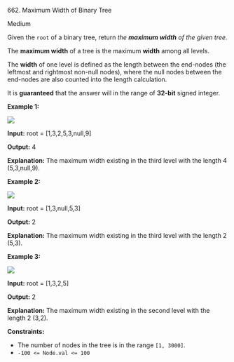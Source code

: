 ﻿662\. Maximum Width of Binary Tree

Medium

Given the `root` of a binary tree, return _the **maximum width** of the given tree_.

The **maximum width** of a tree is the maximum **width** among all levels.

The **width** of one level is defined as the length between the end-nodes (the leftmost and rightmost non-null nodes), where the null nodes between the end-nodes are also counted into the length calculation.

It is **guaranteed** that the answer will in the range of **32-bit** signed integer.

**Example 1:**

![](https://assets.leetcode.com/uploads/2021/05/03/width1-tree.jpg)

**Input:** root = [1,3,2,5,3,null,9]

**Output:** 4

**Explanation:** The maximum width existing in the third level with the length 4 (5,3,null,9).

**Example 2:**

![](https://assets.leetcode.com/uploads/2021/05/03/width2-tree.jpg)

**Input:** root = [1,3,null,5,3]

**Output:** 2

**Explanation:** The maximum width existing in the third level with the length 2 (5,3).

**Example 3:**

![](https://assets.leetcode.com/uploads/2021/05/03/width3-tree.jpg)

**Input:** root = [1,3,2,5]

**Output:** 2

**Explanation:** The maximum width existing in the second level with the length 2 (3,2).

**Constraints:**

*   The number of nodes in the tree is in the range `[1, 3000]`.
*   `-100 <= Node.val <= 100`